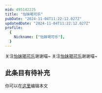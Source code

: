 ```yaml
---
mid: 495142225
title: "怡妹喝可乐"
pubDate: "2024-11-04T11:22:12.027Z"
updatedDate: "2024-11-04T11:22:12.027Z"
profile:
  {
    Nickname: ["怡妹喝可乐"],
  }
---
```


关注[怡妹喝可乐](https://space.bilibili.com/495142225)谢谢喵~ 关注[怡妹喝可乐](https://space.bilibili.com/495142225)谢谢喵~

## 此条目有待补充
你可以在[这里](https://github.com/Yuhanawa/VTuber.ICU/edit/master/src/content/v/怡妹喝可乐/index.md)编辑本文
